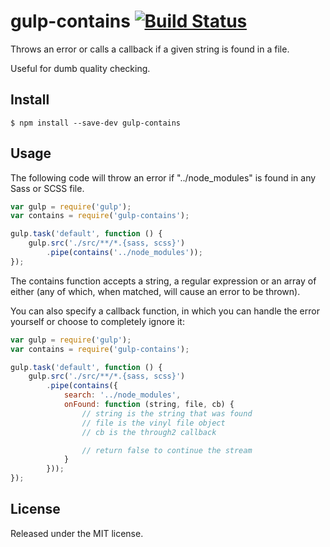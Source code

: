 # gulp-contains [![Build Status](https://travis-ci.org/callumacrae/gulp-contains.svg?branch=master)](https://travis-ci.org/callumacrae/gulp-contains)

Throws an error or calls a callback if a given string is found in a file.

Useful for dumb quality checking.

## Install

```
$ npm install --save-dev gulp-contains
```

## Usage

The following code will throw an error if "../node_modules" is found in any
Sass or SCSS file.

```js
var gulp = require('gulp');
var contains = require('gulp-contains');

gulp.task('default', function () {
	gulp.src('./src/**/*.{sass, scss}')
		.pipe(contains('../node_modules'));
});
```

The contains function accepts a string, a regular expression or an array of either (any of
which, when matched, will cause an error to be thrown).

You can also specify a callback function, in which you can handle the error
yourself or choose to completely ignore it:

```js
var gulp = require('gulp');
var contains = require('gulp-contains');

gulp.task('default', function () {
	gulp.src('./src/**/*.{sass, scss}')
		.pipe(contains({
			search: '../node_modules',
			onFound: function (string, file, cb) {
				// string is the string that was found
				// file is the vinyl file object
				// cb is the through2 callback

				// return false to continue the stream
			}
		}));
});
```

## License

Released under the MIT license.